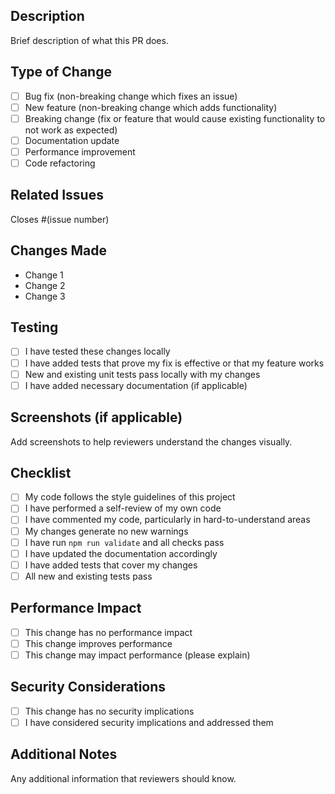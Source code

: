 ## Description

Brief description of what this PR does.

## Type of Change

- [ ] Bug fix (non-breaking change which fixes an issue)
- [ ] New feature (non-breaking change which adds functionality)
- [ ] Breaking change (fix or feature that would cause existing functionality to not work as expected)
- [ ] Documentation update
- [ ] Performance improvement
- [ ] Code refactoring

## Related Issues

Closes #(issue number)

## Changes Made

- Change 1
- Change 2
- Change 3

## Testing

- [ ] I have tested these changes locally
- [ ] I have added tests that prove my fix is effective or that my feature works
- [ ] New and existing unit tests pass locally with my changes
- [ ] I have added necessary documentation (if applicable)

## Screenshots (if applicable)

Add screenshots to help reviewers understand the changes visually.

## Checklist

- [ ] My code follows the style guidelines of this project
- [ ] I have performed a self-review of my own code
- [ ] I have commented my code, particularly in hard-to-understand areas
- [ ] My changes generate no new warnings
- [ ] I have run `npm run validate` and all checks pass
- [ ] I have updated the documentation accordingly
- [ ] I have added tests that cover my changes
- [ ] All new and existing tests pass

## Performance Impact

- [ ] This change has no performance impact
- [ ] This change improves performance
- [ ] This change may impact performance (please explain)

## Security Considerations

- [ ] This change has no security implications
- [ ] I have considered security implications and addressed them

## Additional Notes

Any additional information that reviewers should know.
